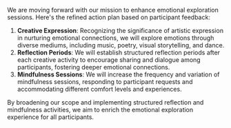 

We are moving forward with our mission to enhance emotional exploration sessions. Here's the refined action plan based on participant feedback:
1. **Creative Expression**: Recognizing the significance of artistic expression in nurturing emotional connections, we will explore emotions through diverse mediums, including music, poetry, visual storytelling, and dance.
2. **Reflection Periods**: We will establish structured reflection periods after each creative activity to encourage sharing and dialogue among participants, fostering deeper emotional connections.
3. **Mindfulness Sessions**: We will increase the frequency and variation of mindfulness sessions, responding to participant requests and accommodating different comfort levels and experiences.

By broadening our scope and implementing structured reflection and mindfulness activities, we aim to enrich the emotional exploration experience for all participants.